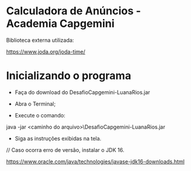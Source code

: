 # Calculadora de Anúncios - Academia Capgemini

Biblioteca externa utilizada:

https://www.joda.org/joda-time/

# Inicializando o programa

- Faça do download do DesafioCapgemini-LuanaRios.jar

- Abra o Terminal;

- Execute o comando:

java -jar \<caminho do arquivo>\\DesafioCapgemini-LuanaRios.jar

- Siga as instruções exibidas na tela.

// Caso ocorra erro de versão, instalar o JDK 16.

https://www.oracle.com/java/technologies/javase-jdk16-downloads.html
